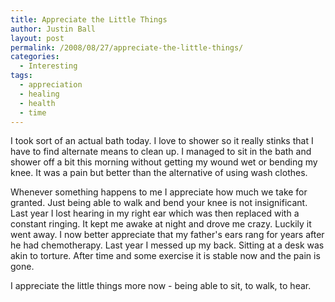 ```yaml
---
title: Appreciate the Little Things
author: Justin Ball
layout: post
permalink: /2008/08/27/appreciate-the-little-things/
categories:
  - Interesting
tags:
  - appreciation
  - healing
  - health
  - time
---
```


I took sort of an actual bath today. I love to shower so it really stinks that I have to find alternate means to clean up. I managed to sit in the bath and shower off a bit this morning without getting my wound wet or bending my knee. It was a pain but better than the alternative of using wash clothes.

Whenever something happens to me I appreciate how much we take for granted. Just being able to walk and bend your knee is not insignificant. Last year I lost hearing in my right ear which was then replaced with a constant ringing. It kept me awake at night and drove me crazy. Luckily it went away. I now better appreciate that my father's ears rang for years after he had chemotherapy. Last year I messed up my back. Sitting at a desk was akin to torture. After time and some exercise it is stable now and the pain is gone.

I appreciate the little things more now - being able to sit, to walk, to hear.